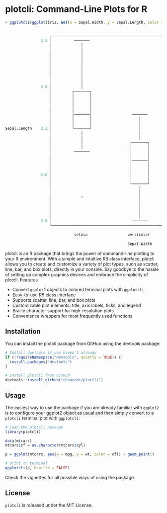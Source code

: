 # plotcli: Command-Line Plots for R

```r
> ggplotcli(ggplot(iris, aes(x = Sepal.Width, y = Sepal.Length, color = Species)) + geom_boxplot())

                                                                                                             
                    ┌────────────────────────────────────────────────────────────────────────────────┐       
                4.4 │          ───────                                                               │       
                    │             │                                                                  │       
                    │             │                                                                  │       
                    │             │                                                                  │       
                    │             │                                                                  │       
                    │             │                                                                  │       
                    │             │                                                                  │       
                    │             │                                                                  │       
                    │             │                                                                  │       
                    │             │                                                 ───────          │       
                3.8 │             │                                                    │             │       
                    │         ┌───────┐                                                │             │       
                    │         │       │                                                │             │       
                    │         │       │                                                │             │       
                    │         │       │                                                │             │       
                    │         │       │                                                │             │       
                    │         │───────│                  ───────                       │             │       
                    │         │       │                     │                          │             │       
                    │         │       │                     │                          │             │   setosa   
Sepal.Length    3.2 │         └───────┘                     │                      ┌───────┐         │   versicolor   
                    │             │                         │                      │       │         │   virginica   
                    │             │                         │                      │       │         │       
                    │             │                     ┌───────┐                  │───────│         │       
                    │             │                     │       │                  │       │         │       
                    │          ───────                  │       │                  │       │         │       
                    │                                   │       │                  │       │         │       
                    │                                   │───────│                  └───────┘         │       
                    │                                   │       │                      │             │       
                    │                                   │       │                      │             │       
                2.6 │                                   │       │                      │             │       
                    │                                   │       │                      │             │       
                    │                                   └───────┘                      │             │       
                    │                                       │                          │             │       
                    │                                       │                          │             │       
                    │             *                         │                          │             │       
                    │                                       │                          │             │       
                    │                                       │                       ───────          │       
                    │                                       │                                        │       
                    │                                       │                                        │       
                2.0 │                                    ───────                                     │       
                    └────────────────────────────────────────────────────────────────────────────────┘       
                                                                                                             
                               setosa                  versicolor                  virginica                 
                                                                                                             
                                                       Sepal.Width      
```

plotcli is an R package that brings the power of command-line plotting to your R environment. With a simple and intuitive R6 class interface, plotcli allows you to create and customize a variety of plot types, such as scatter, line, bar, and box plots, directly in your console. Say goodbye to the hassle of setting up complex graphics devices and embrace the simplicity of plotcli.
Features

- Convert `ggplot2` objects to colored terminal plots with `ggplotcli`
- Easy-to-use R6 class interface
- Supports scatter, line, bar, and box plots
- Customizable plot elements: title, axis labels, ticks, and legend
- Braille character support for high-resolution plots
- Convenience wrappers for most frequently used functions

## Installation

You can install the plotcli package from GitHub using the devtools package:

```r
# Install devtools if you haven't already
if (!requireNamespace("devtools", quietly = TRUE)) {
  install.packages("devtools")
}

# Install plotcli from GitHub
devtools::install_github("cheuerde/plotcli")
```

## Usage

The easiest way to use the package if you are already familiar with `ggplot2`
is to configure your ggplot2 object as usual and then simply convert to a `plotcli`
terminal plot with `ggplotcli`:

```r
# Load the plotcli package
library(plotcli)

data(mtcars)
mtcars$cf = as.character(mtcars$cyl)

p = ggplot(mtcars, aes(x = mpg, y = wt, color = cf)) + geom_point()

# print to terminal
ggplotcli(p, braille = FALSE)
```

Check the vignettes for all possible ways of using the package.

## License

`plotcli` is released under the MIT License.
